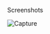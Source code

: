 Screenshots

![Capture](https://user-images.githubusercontent.com/55572863/209650448-45bd74c2-58c7-4b4a-8dbe-2ace4a2e647b.PNG)
